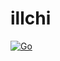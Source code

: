 # illchi



[![Go](https://github.com/itsabgr/illchi/actions/workflows/go.yml/badge.svg)](https://github.com/itsabgr/illchi/actions/workflows/go.yml)
